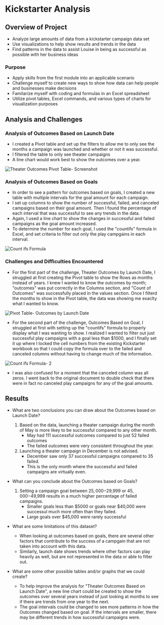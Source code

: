 # Kickstarter Analysis 

## Overview of Project
- Analyze large amounts of data from a kickstarter campaign data set
- Use visualizations to help show results and trends in the data 
- Find patterns in the data to assist Louise in being as successful as possible with her business ideas

### Purpose
- Apply skills from the first module into an applicable scenario
- Challenge myself to create new ways to show how data can help people and businesses make decisions
- Familarize myself with coding and formulas in an Excel spreadsheet
- Utilize pivot tables, Excel commands, and various types of charts for visualization purposes

## Analysis and Challenges
### Analysis of Outcomes Based on Launch Date
  - I created a Pivot table and set up the filters to allow me to only see the months a campaign was launched and whether or not it was successful. 
  - I filtered the table to only see theater campaigns
  - A line chart would work best to show the outcomes over a year. 
  
![Theater Outcomes Pivot Table- Screenshot](https://user-images.githubusercontent.com/104038813/173471104-324db2ff-4547-4ad6-831d-f8a470fdeddc.png)

### Analysis of Outcomes Based on Goals
  - In order to see a pattern for outcomes based on goals, I created a new table with multiple intervals for the goal amount for each campaign. 
  - I set up columns to show the number of successful, failed, and canceled campaigns based on their goal amount. Then I found the percentage of each interval that was successful to see any trends in the data. 
  - Again, I used a line chart to show the changes in successful and failed campaigns as the goal amount increased. 
  - To determine the number for each goal, I used the "countifs" formula in Excel, and set criteria to filter out only the play campgains in each interval. 
  
 ![Count ifs Formula ](https://user-images.githubusercontent.com/104038813/173471947-93130848-bb35-4e9a-98e4-3662034c8644.png)
 
 ### Challenges and Difficulties Encountered
  - For the first part of the challenge, Theater Outcomes by Launch Date, I struggled at first creating the Pivot table to show the Rows as months instead of years. I knew I wanted to know the outcomes by month; "outcomes" was put correctly in the Columns section, and "Count of Outcomes" was successfully placed in the values section. Once I filterd the months to show in the Pivot table, the data was showing me exaclty what I wanted to know. 
  
 ![Pivot Table- Outcomes by Launch Date](https://user-images.githubusercontent.com/104038813/173472405-2d8161cb-0054-401e-8f40-555a4bf26934.png)
 
 - For the second part of the challenge, Outcomes Based on Goal, I struggled at first with setting up the "countifs" formula to properly display what I was wanting to show. I realized I wanted to filter out just successful play campaigns with a goal less than $1000, and I finally set it up where I locked the cell numbers from the existing Kickstarter workbook so that I could copy the formula over to the failed and canceled columns without having to change much of the information. 
 
 ![Count ifs Formula- 2](https://user-images.githubusercontent.com/104038813/173472903-934d9f53-2b79-40ae-827c-762d08365d3e.png)
 
 - I was also confused for a moment that the canceled column was all zeros. I went back to the original document to double check that there were in fact no canceled play campaigns for any of the goal amounts. 


## Results

- What are two conclusions you can draw about the Outcomes based on Launch Date?
   1. Based on the data, launching a theater campaign during the month of May is more likey to be successful compared to any other month. 
      - May had 111 successful outcomes compared to just 52 failed outcomes
      - The failed outcomes were very consistent throughout the year. 
   2. Launching a theater campaign in December is not advised.
       - December saw only 37 successful campaigns compared to 35 failed. 
       - This is the only month where the successful and failed campaigns are virtually even. 

- What can you conclude about the Outcomes based on Goals?
  1. Setting a campaign goal between $25,000-$29,999 or $45,000-$49,999 results in a much higher percentage of failed campaigns. 
      - Smaller goals less than $5000 or goals near $40,000 were successul much more often than they failed. 
      - Large goals over $45,000 were rarely successful

- What are some limitations of this dataset?
    - When looking at outcomes based on goals, there are several other factors that contribute to the success of a campgain that are not taken into account with this data. 
    - Similarly, launch date shows trends where other factors can play heavily as well, but are not represented in the data or able to filter out. 

- What are some other possible tables and/or graphs that we could create?
    - To help improve the analysis for "Theater Outcomes Based on Launch Date", a new line chart could be created to show the outcomes over several years instead of just looking at months to see if there are trends from one year to the next. 
    - The goal intervals could be changed to see more patterns in how the Outcomes changed based on goal. If the intervals are smaller, there may be different trends in how successful campaigns were. 
